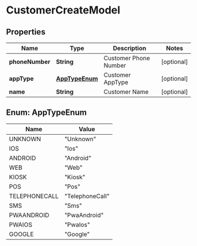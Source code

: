 
# CustomerCreateModel

## Properties
Name | Type | Description | Notes
------------ | ------------- | ------------- | -------------
**phoneNumber** | **String** | Customer Phone Number |  [optional]
**appType** | [**AppTypeEnum**](#AppTypeEnum) | Customer AppType |  [optional]
**name** | **String** | Customer Name |  [optional]


<a name="AppTypeEnum"></a>
## Enum: AppTypeEnum
Name | Value
---- | -----
UNKNOWN | &quot;Unknown&quot;
IOS | &quot;Ios&quot;
ANDROID | &quot;Android&quot;
WEB | &quot;Web&quot;
KIOSK | &quot;Kiosk&quot;
POS | &quot;Pos&quot;
TELEPHONECALL | &quot;TelephoneCall&quot;
SMS | &quot;Sms&quot;
PWAANDROID | &quot;PwaAndroid&quot;
PWAIOS | &quot;PwaIos&quot;
GOOGLE | &quot;Google&quot;



